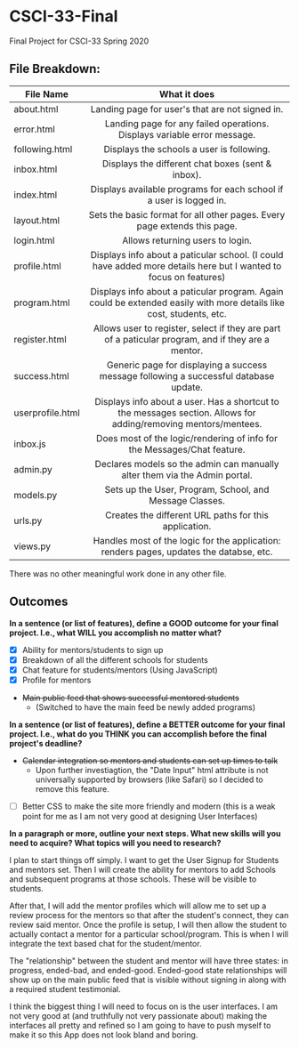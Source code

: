 # CSCI-33-Final
Final Project for CSCI-33 Spring 2020

## File Breakdown:

| File Name        | What it does   |
| ------------- |:-------------:|
| about.html      | Landing page for user's that are not signed in. |
| error.html      | Landing page for any failed operations. Displays variable error message.      |
| following.html | Displays the schools a user is following.  | 
| inbox.html | Displays the different chat boxes (sent & inbox).      | 
| index.html | Displays available programs for each school if a user is logged in.      | 
| layout.html | Sets the basic format for all other pages. Every page extends this page.     | 
| login.html | Allows returning users to login.    | 
| profile.html | Displays info about a paticular school. (I could have added more details here but I wanted to focus on features)    | 
| program.html | Displays info about a paticular program. Again could be extended easily with more details like cost, students, etc.      | 
| register.html | Allows user to register, select if they are part of a paticular program, and if they are a mentor.    | 
| success.html | Generic page for displaying a success message following a successful database update.      | 
| userprofile.html | Displays info about a user. Has a shortcut to the messages section. Allows for adding/removing mentors/mentees.      | 
| inbox.js | Does most of the logic/rendering of info for the Messages/Chat feature.      | 
| admin.py | Declares models so the admin can manually alter them via the Admin portal.      | 
| models.py | Sets up the User, Program, School, and Message Classes.      | 
| urls.py | Creates the different URL paths for this application.      | 
| views.py | Handles most of the logic for the application: renders pages, updates the databse, etc.| 

There was no other meaningful work done in any other file. 


## Outcomes

__In a sentence (or list of features), define a GOOD outcome for your final project. I.e., what WILL you accomplish no matter what?__

- [x] Ability for mentors/students to sign up
- [x] Breakdown of all the different schools for students
- [x] Chat feature for students/mentors (Using JavaScript)
- [x] Profile for mentors
- ~~Main public feed that shows successful mentored students~~ 
  - (Switched to have the main feed be newly added programs)

__In a sentence (or list of features), define a BETTER outcome for your final project. I.e., what do you THINK you can accomplish before the final project's deadline?__

- ~~Calendar integration so mentors and students can set up times to talk~~
  - Upon further investiagtion, the "Date Input" html attribute is not universally supported by browsers (like Safari) so I decided to remove this feature. 
- [ ] Better CSS to make the site more friendly and modern (this is a weak point for me as I am not very good at designing User Interfaces)

__In a paragraph or more, outline your next steps. What new skills will you need to acquire? What topics will you need to research?__

 I plan to start things off simply. I want to get the User Signup for Students and mentors set. Then I will create the ability for mentors to add Schools and subsequent programs at those schools. These will be visible to students. 

After that, I will add the mentor profiles which will allow me to set up a review process for the mentors so that after the student's connect, they can review said mentor. Once the profile is setup, I will then allow the student to actually contact a mentor for a particular school/program. This is when I will integrate the text based chat for the student/mentor. 

The "relationship" between the student and mentor will have three states: in progress, ended-bad, and ended-good. Ended-good state relationships will show up on the main public feed that is visible without signing in along with a required student testimonial. 

I think the biggest thing I will need to focus on is the user interfaces. I am not very good at (and truthfully not very passionate about) making the interfaces all pretty and refined so I am going to have to push myself to make it so this App does not look bland and boring. 

